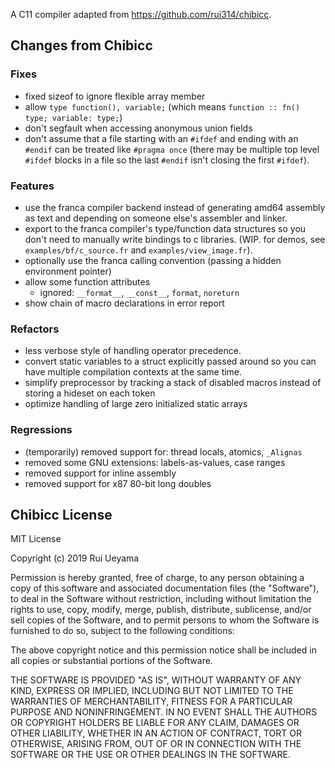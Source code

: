 A C11 compiler adapted from <https://github.com/rui314/chibicc>.

## Changes from Chibicc

### Fixes

- fixed sizeof to ignore flexible array member 
- allow `type function(), variable;` (which means `function :: fn() type; variable: type;`)
- don't segfault when accessing anonymous union fields
- don't assume that a file starting with an `#ifdef` and ending with an `#endif` can be treated like `#pragma once` 
  (there may be multiple top level `#ifdef` blocks in a file so the last `#endif` isn't closing the first `#ifdef`). 

### Features

- use the franca compiler backend instead of generating amd64 assembly as text and depending on someone else's assembler and linker. 
- export to the franca compiler's type/function data structures so you don't need to manually write bindings to c libraries. 
(WIP. for demos, see `examples/bf/c_source.fr` and `examples/view_image.fr`). 
- optionally use the franca calling convention (passing a hidden environment pointer)
- allow some function attributes
  - ignored: `__format__`, `__const__`, `format`, `noreturn`
- show chain of macro declarations in error report

### Refactors 

- less verbose style of handling operator precedence.
- convert static variables to a struct explicitly passed around so you can have multiple compilation contexts at the same time. 
- simplify preprocessor by tracking a stack of disabled macros instead of storing a hideset on each token
- optimize handling of large zero initialized static arrays

### Regressions

- (temporarily) removed support for: thread locals, atomics, `_Alignas`
- removed some GNU extensions: labels-as-values, case ranges
- removed support for inline assembly
- removed support for x87 80-bit long doubles

## Chibicc License

MIT License

Copyright (c) 2019 Rui Ueyama

Permission is hereby granted, free of charge, to any person obtaining a copy
of this software and associated documentation files (the "Software"), to deal
in the Software without restriction, including without limitation the rights
to use, copy, modify, merge, publish, distribute, sublicense, and/or sell
copies of the Software, and to permit persons to whom the Software is
furnished to do so, subject to the following conditions:

The above copyright notice and this permission notice shall be included in all
copies or substantial portions of the Software.

THE SOFTWARE IS PROVIDED "AS IS", WITHOUT WARRANTY OF ANY KIND, EXPRESS OR
IMPLIED, INCLUDING BUT NOT LIMITED TO THE WARRANTIES OF MERCHANTABILITY,
FITNESS FOR A PARTICULAR PURPOSE AND NONINFRINGEMENT. IN NO EVENT SHALL THE
AUTHORS OR COPYRIGHT HOLDERS BE LIABLE FOR ANY CLAIM, DAMAGES OR OTHER
LIABILITY, WHETHER IN AN ACTION OF CONTRACT, TORT OR OTHERWISE, ARISING FROM,
OUT OF OR IN CONNECTION WITH THE SOFTWARE OR THE USE OR OTHER DEALINGS IN THE
SOFTWARE.
